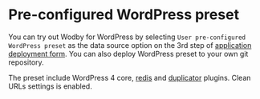 # Pre-configured WordPress preset

You can try out Wodby for WordPress by selecting `User pre-configured WordPress preset` as the data source option on the 3rd step of [application deployment form](../deploy.md). You can also deploy WordPress preset to your own git repository.

The preset include WordPress 4 core, <a href="https://wordpress.org/plugins/redis-cache/" target="_blank">redis</a> and <a href="https://wordpress.org/plugins/duplicator/" target="_blank">duplicator</a> plugins. Clean URLs settings is enabled.


